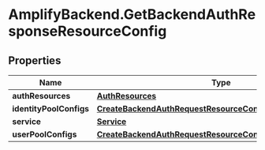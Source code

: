 # AmplifyBackend.GetBackendAuthResponseResourceConfig

## Properties

Name | Type | Description | Notes
------------ | ------------- | ------------- | -------------
**authResources** | [**AuthResources**](AuthResources.md) |  | 
**identityPoolConfigs** | [**CreateBackendAuthRequestResourceConfigIdentityPoolConfigs**](CreateBackendAuthRequestResourceConfigIdentityPoolConfigs.md) |  | [optional] 
**service** | [**Service**](Service.md) |  | 
**userPoolConfigs** | [**CreateBackendAuthRequestResourceConfigUserPoolConfigs**](CreateBackendAuthRequestResourceConfigUserPoolConfigs.md) |  | 


